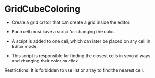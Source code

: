 # GridCubeColoring
* Create a grid crator that can create a grid inside the editor.

* Each cell must have a script for changing the color.

* A script is added to one cell, which can later be placed on any cell in Editor mode.

* This script is responsible for finding the closest cells in several ways and changing their color on click.

 Restrictions: It is forbidden to use list or array to find the nearest cell.
